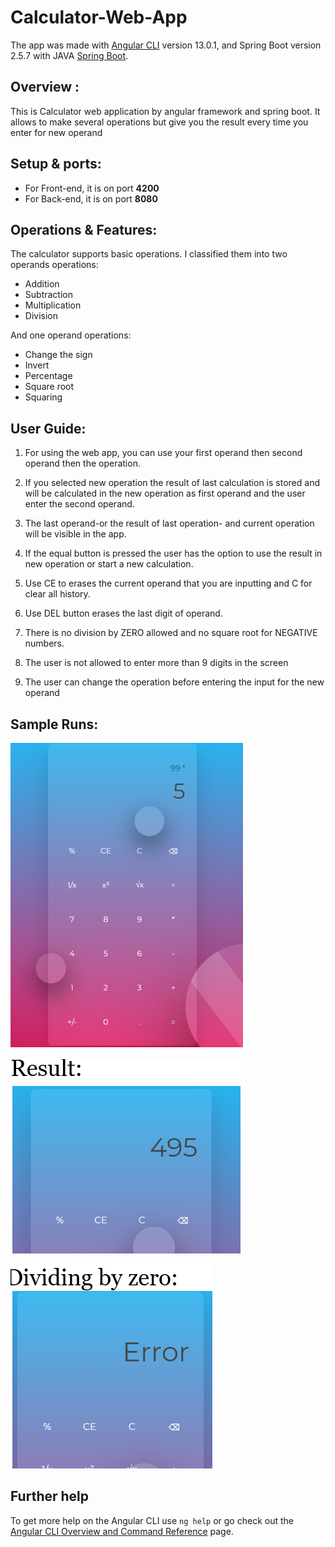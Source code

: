 # Calculator-Web-App

The app was made with [Angular CLI](https://github.com/angular/angular-cli) version 13.0.1, and Spring Boot version 2.5.7 with JAVA [Spring Boot](https://start.spring.io/).

## Overview :

This is Calculator web application by angular framework and spring boot. It allows to make several operations but give you the result every time you enter for new operand

## Setup & ports:
-	For Front-end, it is on port **4200**
-	For Back-end, it is on port **8080**

## Operations & Features:
The calculator supports basic operations. I classified them into two operands operations:
-	Addition 
-	Subtraction
-	Multiplication
-	Division

And one operand operations:
-	Change the sign
-	Invert
-	Percentage
-	Square root
-	Squaring 

## User Guide:
1. For using the web app, you can use your first operand then second operand then the operation.

2. If you selected new operation the result of last calculation is stored and will be calculated in the new operation as first operand and the user enter the second operand.

3. The last operand-or the result of last operation- and current operation will be visible in the app.

4. If the equal button is pressed the user has the option to use the result in new operation or start a new calculation.

5. Use CE to erases the current operand that you are inputting and C for clear all history.

6. Use DEL button erases the last digit of operand.
 
7. There is no division by ZERO allowed and no square root for NEGATIVE numbers.

8. The user is not allowed to enter more than 9 digits in the screen

9. The user can change the operation before entering the input for the new operand

## Sample Runs:
![Overview](https://github.com/MohamedMamdouh18/Calculator-Web-App/blob/main/CaculatorFrontend/SampleRuns/Capture.PNG)

![Result](https://github.com/MohamedMamdouh18/Calculator-Web-App/blob/main/CaculatorFrontend/SampleRuns/Capture1.PNG)

![Dividing By Zero](https://github.com/MohamedMamdouh18/Calculator-Web-App/blob/main/CaculatorFrontend/SampleRuns/Capture3.PNG)

## Further help

To get more help on the Angular CLI use `ng help` or go check out the [Angular CLI Overview and Command Reference](https://angular.io/cli) page.

